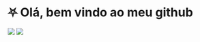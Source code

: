 <body>
	<link href="https://raw.githubusercontent.com/MrZkexe/MrZkexe/main/css.ss">
	<h1>⛧ Olá, bem vindo ao meu github</h1>
	<div id="stats">
		<img src="https://github-readme-stats.vercel.app/api/top-langs/?username=MrZkexe&layout=compact&langs_count=7&theme=gotham">
		<img src="https://github-readme-stats.vercel.app/api?username=MrZkexe&show_icons=true&theme=gotham&include_all_commits=true&count_private=true">
	</div>
</body>
